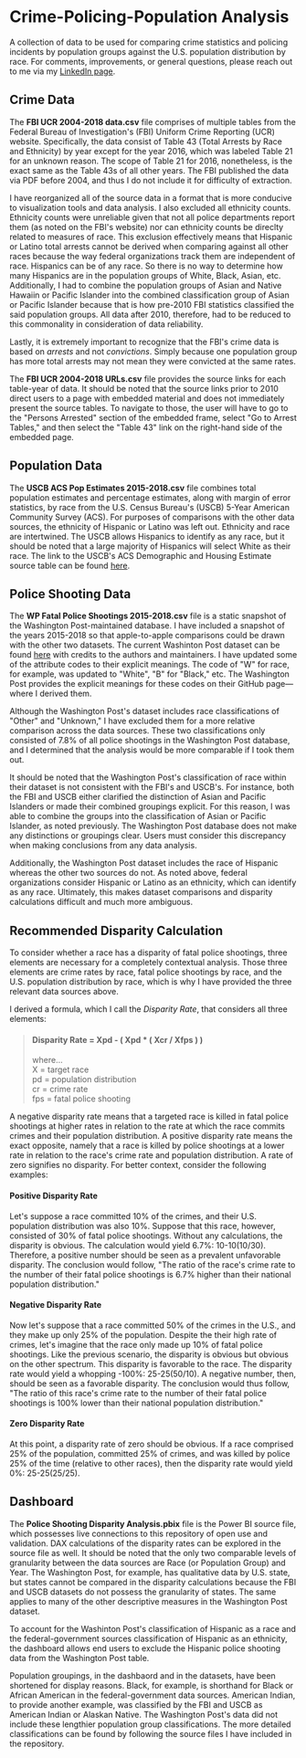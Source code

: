 # Crime-Policing-Population Analysis
A collection of data to be used for comparing crime statistics and policing incidents by population groups against the U.S. population distribution by race. For comments, improvements, or general questions, please reach out to me via my [LinkedIn page](https://www.linkedin.com/in/cody-a-holmes/).

## Crime Data
The **FBI UCR 2004-2018 data.csv** file comprises of multiple tables from the Federal Bureau of Investigation's (FBI) Uniform Crime Reporting (UCR) website. Specifically, the data consist of Table 43 (Total Arrests by Race and Ethnicity) by year except for the year 2016, which was labeled Table 21 for an unknown reason. The scope of Table 21 for 2016, nonetheless, is the exact same as the Table 43s of all other years. The FBI published the data via PDF before 2004, and thus I do not include it for difficulty of extraction.

I have reorganized all of the source data in a format that is more conducive to visualization tools and data analysis. I also excluded all ethnicity counts. Ethnicity counts were unreliable given that not all police departments report them (as noted on the FBI's website) nor can ethnicity counts be direclty related to measures of race. This exclusion effectively means that Hispanic or Latino total arrests cannot be derived when comparing against all other races because the way federal organizations track them are independent of race. Hispanics can be of any race. So there is no way to determine how many Hispanics are in the population groups of White, Black, Asian, etc. Additionally, I had to combine the population groups of Asian and Native Hawaiin or Pacific Islander into the combined classification group of Asian or Pacific Islander because that is how pre-2010 FBI statistics classified the said population groups. All data after 2010, therefore, had to be reduced to this commonality in consideration of data reliability.

Lastly, it is extremely important to recognize that the FBI's crime data is based on *arrests* and not *convictions*. Simply because one population group has more total arrests may not mean they were convicted at the same rates.

The **FBI UCR 2004-2018 URLs.csv** file provides the source links for each table-year of data. It should be noted that the source links prior to 2010 direct users to a page with embedded material and does not immediately present the source tables. To navigate to those, the user will have to go to the "Persons Arrested" section of the embedded frame, select "Go to Arrest Tables," and then select the "Table 43" link on the right-hand side of the embedded page.

## Population Data
The **USCB ACS Pop Estimates 2015-2018.csv** file combines total population estimates and percentage estimates, along with margin of error statistics, by race from the U.S. Census Bureau's (USCB) 5-Year American Community Survey (ACS). For purposes of comparisons with the other data sources, the ethnicity of Hispanic or Latino was left out. Ethnicity and race are intertwined. The USCB allows Hispanics to identify as any race, but it should be noted that a large majority of Hispanics will select White as their race. The link to the USCB's ACS Demographic and Housing Estimate source table can be found [here](https://data.census.gov/cedsci/table?d=ACS%205-Year%20Estimates%20Data%20Profiles&table=DP05&tid=ACSDP5Y2018.DP05&vintage=2010).

## Police Shooting Data
The **WP Fatal Police Shootings 2015-2018.csv** file is a static snapshot of the Washington Post-maintained database. I have included a snapshot of the years 2015-2018 so that apple-to-apple comparisons could be drawn with the other two datasets. The current Washinton Post dataset can be found [here](https://github.com/washingtonpost/data-police-shootings) with credits to the authors and maintainers. I have updated some of the attribute codes to their explicit meanings. The code of "W" for race, for example, was updated to "White", "B" for "Black," etc. The Washington Post provides the explicit meanings for these codes on their GitHub page—where I derived them.

Although the Washington Post's dataset includes race classifications of "Other" and "Unknown," I have excluded them for a more relative comparison across the data sources. These two classifications only consisted of 7.8% of all police shootings in the Washington Post database, and I determined that the analysis would be more comparable if I took them out.

It should be noted that the Washington Post's classification of race within their dataset is not consistent with the FBI's and USCB's. For instance, both the FBI and USCB either clarified the distinction of Asian and Pacific Islanders or made their combined groupings explicit. For this reason, I was able to combine the groups into the classification of Asian or Pacific Islander, as noted previously. The Washington Post database does not make any distinctions or groupings clear. Users must consider this discrepancy when making conclusions from any data analysis.

Additionally, the Washington Post dataset includes the race of Hispanic whereas the other two sources do not. As noted above, federal organizations consider Hispanic or Latino as an ethnicity, which can identify as any race. Ultimately, this makes dataset comparisons and disparity calculations difficult and much more ambiguous.

## Recommended Disparity Calculation
To consider whether a race has a disparity of fatal police shootings, three elements are necessary for a completely contextual analysis. Those three elements are crime rates by race, fatal police shootings by race, and the U.S. population distribution by race, which is why I have provided the three relevant data sources above.

I derived a formula, which I call the *Disparity Rate*, that considers all three elements:

> #### Disparity Rate = Xpd - ( Xpd * ( Xcr / Xfps ) )
> where...  
> X = target race  
> pd = population distribution  
> cr = crime rate  
> fps = fatal police shooting

A negative disparity rate means that a targeted race is killed in fatal police shootings at higher rates in relation to the rate at which the race commits crimes and their population distribution. A positive disparity rate means the exact opposite, namely that a race is killed by police shootings at a lower rate in relation to the race's crime rate and population distribution. A rate of zero signifies no disparity. For better context, consider the following examples:

#### Positive Disparity Rate
Let's suppose a race committed 10% of the crimes, and their U.S. population distribution was also 10%. Suppose that this race, however, consisted of 30% of fatal police shootings. Without any calculations, the disparity is obvious. The calculation would yield 6.7%: 10-10(10/30). Therefore, a positive number should be seen as a prevalent unfavorable disparity. The conclusion would follow, "The ratio of the race's crime rate to the number of their fatal police shootings is 6.7% higher than their national population distribution."

#### Negative Disparity Rate
Now let's suppose that a race committed 50% of the crimes in the U.S., and they make up only 25% of the population. Despite the their high rate of crimes, let's imagine that the race only made up 10% of fatal police shootings. Like the previous scenario, the disparity is obvious but obvious on the other spectrum. This disparity is favorable to the race. The disparity rate would yield a whopping -100%: 25-25(50/10). A negative number, then, should be seen as a favorable disparity. The conclusion would thus follow, "The ratio of this race's crime rate to the number of their fatal police shootings is 100% lower than their national population distribution."

#### Zero Disparity Rate
At this point, a disparity rate of zero should be obvious. If a race comprised 25% of the population, committed 25% of crimes, and was killed by police 25% of the time (relative to other races), then the disparity rate would yield 0%: 25-25(25/25).

## Dashboard
The **Police Shooting Disparity Analysis.pbix** file is the Power BI source file, which possesses live connections to this repository of open use and validation. DAX calculations of the disparity rates can be explored in the source file as well. It should be noted that the only two comparable levels of granularity between the data sources are Race (or Population Group) and Year. The Washington Post, for example, has qualitative data by U.S. state, but states cannot be compared in the disparity calculations because the FBI and USCB datasets do not possess the granularity of states. The same applies to many of the other descriptive measures in the Washington Post dataset.

To account for the Washinton Post's classification of Hispanic as a race and the federal-government sources classification of Hispanic as an ethnicity, the dashboard allows end users to exclude the Hispanic police shooting data from the Washington Post table.

Population groupings, in the dashbaord and in the datasets, have been shortened for display reasons. Black, for example, is shorthand for Black or African American in the federal-government data sources. American Indian, to provide another example, was classified by the FBI and USCB as American Indian or Alaskan Native. The Washington Post's data did not include these lengthier population group classifications. The more detailed classifications can be found by following the source files I have included in the repository.
